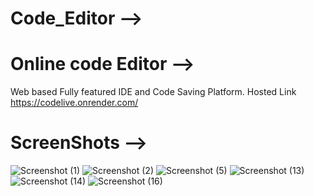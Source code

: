 # Code_Editor -->
# Online code Editor -->

 Web based Fully featured IDE and Code Saving Platform.
 Hosted Link
 https://codelive.onrender.com/

 # ScreenShots -->
![Screenshot (1)](https://github.com/user-attachments/assets/0ac64e50-e310-468c-93bb-9697db268610)
![Screenshot (2)](https://github.com/user-attachments/assets/93e8257c-e429-4d53-82c9-453f559d870a)
![Screenshot (5)](https://github.com/user-attachments/assets/5edec4fd-870b-474f-be83-55d6aca41276)
![Screenshot (13)](https://github.com/user-attachments/assets/faec904b-a821-4c5e-8de4-44ac46d0be1d)
![Screenshot (14)](https://github.com/user-attachments/assets/302b368e-a0b3-4b5f-a7af-a81ae0e3e771)
![Screenshot (16)](https://github.com/user-attachments/assets/08b00105-fc35-4cab-92c1-58b4952d5b49)
